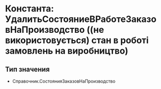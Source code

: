 ﻿# Константа: УдалитьСостояниеВРаботеЗаказовНаПроизводство ((не використовується) стан в роботі замовлень на виробництво)

## Тип значения

- Справочник.СостоянияЗаказовНаПроизводство

